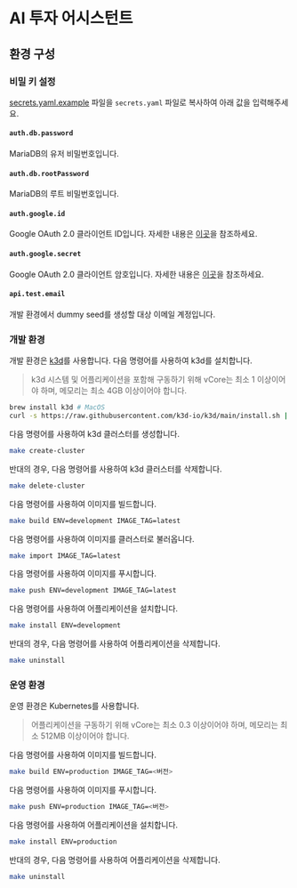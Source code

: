 # AI 투자 어시스턴트

## 환경 구성

### 비밀 키 설정

[secrets.yaml.example](secrets.yaml.example) 파일을 `secrets.yaml` 파일로 복사하여 아래 값을 입력해주세요.

#### `auth.db.password`

MariaDB의 유저 비밀번호입니다.

#### `auth.db.rootPassword`

MariaDB의 루트 비밀번호입니다.

#### `auth.google.id`

Google OAuth 2.0 클라이언트 ID입니다. 자세한 내용은 [이곳](https://developers.google.com/identity/protocols/oauth2/web-server?hl=ko)을 참조하세요.

#### `auth.google.secret`

Google OAuth 2.0 클라이언트 암호입니다. 자세한 내용은 [이곳](https://developers.google.com/identity/protocols/oauth2/web-server?hl=ko)을 참조하세요.

#### `api.test.email`

개발 환경에서 dummy seed를 생성할 대상 이메일 계정입니다.

### 개발 환경

개발 환경은 [k3d](https://k3d.io/)를 사용합니다. 다음 명령어를 사용하여 k3d를 설치합니다.

> k3d 시스템 및 어플리케이션을 포함해 구동하기 위해 vCore는 최소 1 이상이어야 하며, 메모리는 최소 4GB 이상이어야 합니다.

```bash
brew install k3d # MacOS
curl -s https://raw.githubusercontent.com/k3d-io/k3d/main/install.sh | bash # Linux
```

다음 명령어를 사용하여 k3d 클러스터를 생성합니다.

```bash
make create-cluster
```

반대의 경우, 다음 명령어를 사용하여 k3d 클러스터를 삭제합니다.

```bash
make delete-cluster
```

다음 명령어를 사용하여 이미지를 빌드합니다.

```bash
make build ENV=development IMAGE_TAG=latest
```

다음 명령어를 사용하여 이미지를 클러스터로 불러옵니다.

```bash
make import IMAGE_TAG=latest
```

다음 명령어를 사용하여 이미지를 푸시합니다.

```bash
make push ENV=development IMAGE_TAG=latest
```

다음 명령어를 사용하여 어플리케이션을 설치합니다.

```bash
make install ENV=development
```

반대의 경우, 다음 명령어를 사용하여 어플리케이션을 삭제합니다.

```bash
make uninstall
```

### 운영 환경

운영 환경은 Kubernetes를 사용합니다.

> 어플리케이션을 구동하기 위해 vCore는 최소 0.3 이상이어야 하며, 메모리는 최소 512MB 이상이어야 합니다.

다음 명령어를 사용하여 이미지를 빌드합니다.

```bash
make build ENV=production IMAGE_TAG=<버전>
```

다음 명령어를 사용하여 이미지를 푸시합니다.

```bash
make push ENV=production IMAGE_TAG=<버전>
```

다음 명령어를 사용하여 어플리케이션을 설치합니다.

```bash
make install ENV=production
```

반대의 경우, 다음 명령어를 사용하여 어플리케이션을 삭제합니다.

```bash
make uninstall
```

